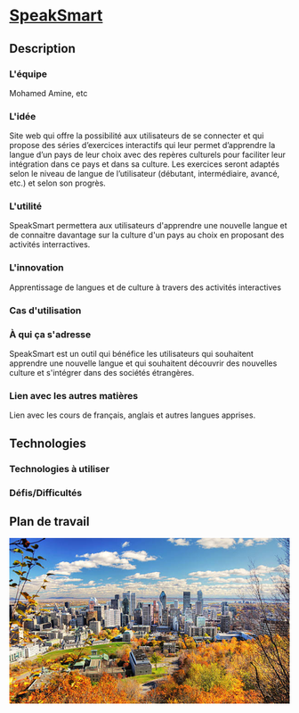 # <a href="https://github.com/fwicotex/ProjetSim204">SpeakSmart</a>

## Description

### L'équipe
Mohamed Amine, etc

### L'idée
Site web qui offre la possibilité aux utilisateurs de se connecter et qui propose des séries d’exercices interactifs qui leur permet d’apprendre la langue d’un pays de leur choix avec des repères culturels pour faciliter leur intégration dans ce pays et dans sa culture. Les exercices seront adaptés selon le niveau de langue de l’utilisateur (débutant, intermédiaire, avancé, etc.) et selon son progrès.

### L'utilité
SpeakSmart permettera aux utilisateurs d'apprendre une nouvelle langue et de connaitre davantage sur la culture d'un pays au choix en proposant des activités interractives.

### L'innovation
Apprentissage de langues et de culture à travers des activités interactives

### Cas d'utilisation


### À qui ça s'adresse
SpeakSmart est un outil qui bénéfice les utilisateurs qui souhaitent apprendre une nouvelle langue et qui souhaitent découvrir des nouvelles culture et s'intégrer dans des sociétés étrangères.

### Lien avec les autres matières
Lien avec les cours de français, anglais et autres langues apprises.

## Technologies

### Technologies à utiliser

### Défis/Difficultés

## Plan de travail

<img src = "image.jpg">
